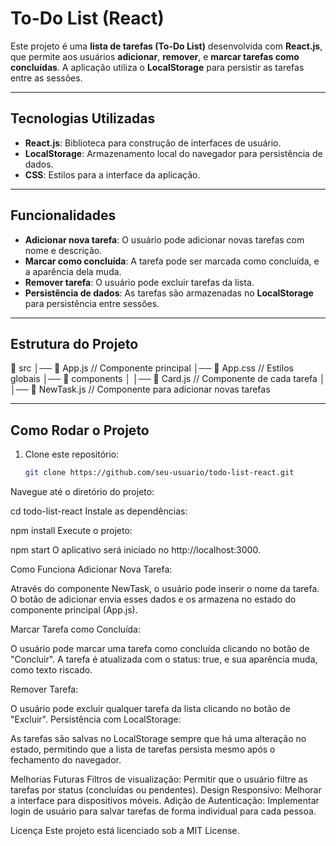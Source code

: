# To-Do List (React)

Este projeto é uma **lista de tarefas (To-Do List)** desenvolvida com **React.js**, que permite aos usuários **adicionar**, **remover**, e **marcar tarefas como concluídas**. A aplicação utiliza o **LocalStorage** para persistir as tarefas entre as sessões.

---

## Tecnologias Utilizadas

- **React.js**: Biblioteca para construção de interfaces de usuário.
- **LocalStorage**: Armazenamento local do navegador para persistência de dados.
- **CSS**: Estilos para a interface da aplicação.

---

## Funcionalidades

- **Adicionar nova tarefa**: O usuário pode adicionar novas tarefas com nome e descrição.
- **Marcar como concluída**: A tarefa pode ser marcada como concluída, e a aparência dela muda.
- **Remover tarefa**: O usuário pode excluir tarefas da lista.
- **Persistência de dados**: As tarefas são armazenadas no **LocalStorage** para persistência entre sessões.

---

## Estrutura do Projeto

📁 src
│── 📄 App.js       // Componente principal
│── 📄 App.css      // Estilos globais
│── 📁 components
│   │── 📄 Card.js      // Componente de cada tarefa
│   │── 📄 NewTask.js   // Componente para adicionar novas tarefas


---

## Como Rodar o Projeto

1. Clone este repositório:
   ```bash
   git clone https://github.com/seu-usuario/todo-list-react.git

Navegue até o diretório do projeto:

cd todo-list-react
Instale as dependências:

npm install
Execute o projeto:

npm start
O aplicativo será iniciado no http://localhost:3000.

Como Funciona
Adicionar Nova Tarefa:

Através do componente NewTask, o usuário pode inserir o nome da tarefa.
O botão de adicionar envia esses dados e os armazena no estado do componente principal (App.js).

Marcar Tarefa como Concluída:

O usuário pode marcar uma tarefa como concluída clicando no botão de "Concluir".
A tarefa é atualizada com o status: true, e sua aparência muda, como texto riscado.

Remover Tarefa:

O usuário pode excluir qualquer tarefa da lista clicando no botão de "Excluir".
Persistência com LocalStorage:

As tarefas são salvas no LocalStorage sempre que há uma alteração no estado, permitindo que a lista de tarefas persista mesmo após o fechamento do navegador.

Melhorias Futuras
Filtros de visualização: Permitir que o usuário filtre as tarefas por status (concluídas ou pendentes).
Design Responsivo: Melhorar a interface para dispositivos móveis.
Adição de Autenticação: Implementar login de usuário para salvar tarefas de forma individual para cada pessoa.


Licença
Este projeto está licenciado sob a MIT License.
